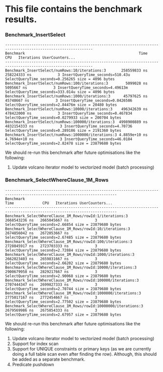 # This file contains the benchmark results.

### Benchmark_InsertSelect

```
--------------------------------------------------------------------------------------------------------------
Benchmark                                                    Time             CPU   Iterations UserCounters...
--------------------------------------------------------------------------------------------------------------
Benchmark_InsertSelect/numRows:10/iterations:3       258559833 ns    258224333 ns            3 InsertQueryTime_seconds=510.43u SelectQueryTime_seconds=0.256265 size = 4096 bytes
Benchmark_InsertSelect/numRows:100/iterations:3        5099028 ns      5095667 ns            3 InsertQueryTime_seconds=4.49613m SelectQueryTime_seconds=333.014u size = 4096 bytes
Benchmark_InsertSelect/numRows:1000/iterations:3      45797625 ns     45748667 ns            3 InsertQueryTime_seconds=0.0426586 SelectQueryTime_seconds=2.84476m size = 20480 bytes
Benchmark_InsertSelect/numRows:10000/iterations:3    496342639 ns    478422000 ns            3 InsertQueryTime_seconds=0.467834 SelectQueryTime_seconds=0.0279933 size = 200704 bytes
Benchmark_InsertSelect/numRows:100000/iterations:3  4998900889 ns   4832154333 ns            3 InsertQueryTime_seconds=4.70736 SelectQueryTime_seconds=0.289186 size = 2191360 bytes
Benchmark_InsertSelect/numRows:1000000/iterations:3 4.8859e+10 ns   4.7694e+10 ns            3 InsertQueryTime_seconds=46.0184 SelectQueryTime_seconds=2.82478 size = 23879680 bytes
```

We should re-run this benchmark after future optimisations like the following:
1. Update volcano iterator model to vectorized model (batch processing)

### Benchmark_SelectWhereClause_1M_Rows

```
-------------------------------------------------------------------------------------------------------------------------
Benchmark                                                               Time             CPU   Iterations UserCounters...
-------------------------------------------------------------------------------------------------------------------------
Benchmark_SelectWhereClause_1M_Rows/rowId:1/iterations:3        2668543236 ns   2665045667 ns            3 SelectQueryTime_seconds=2.66854 size = 23879680 bytes
Benchmark_SelectWhereClause_1M_Rows/rowId:10/iterations:3       2674856042 ns   2672053667 ns            3 SelectQueryTime_seconds=2.67485 size = 23879680 bytes
Benchmark_SelectWhereClause_1M_Rows/rowId:100/iterations:3      2728845917 ns   2723703333 ns            3 SelectQueryTime_seconds=2.72884 size = 23879680 bytes
Benchmark_SelectWhereClause_1M_Rows/rowId:1000/iterations:3     2662023403 ns   2659831667 ns            3 SelectQueryTime_seconds=2.66202 size = 23879680 bytes
Benchmark_SelectWhereClause_1M_Rows/rowId:10000/iterations:3    2900679958 ns   2829217667 ns            3 SelectQueryTime_seconds=2.90068 size = 23879680 bytes
Benchmark_SelectWhereClause_1M_Rows/rowId:100000/iterations:3   2707444347 ns   2699827333 ns            3 SelectQueryTime_seconds=2.70744 size = 23879680 bytes
Benchmark_SelectWhereClause_1M_Rows/rowId:1000000/iterations:3  2775017167 ns   2772454667 ns            3 SelectQueryTime_seconds=2.77502 size = 23879680 bytes
Benchmark_SelectWhereClause_1M_Rows/rowId:10000000/iterations:3 2679569986 ns   2675854333 ns            3 SelectQueryTime_seconds=2.67957 size = 23879680 bytes
```

We should re-run this benchmark after future optimisations like the following:
1. Update volcano iterator model to vectorized model (batch processing)
2. Support for index scan
3. Support for UNIQUE constraints or primary keys (as we are currently doing a full table scan even after finding the row). Although, this should be added as a separate benchmark.
4. Predicate pushdown

